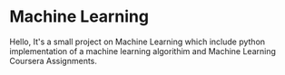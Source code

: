 # Machine Learning

Hello, It's a small project on Machine Learning which include python implementation of a machine learning algorithim and Machine Learning Coursera Assignments.
